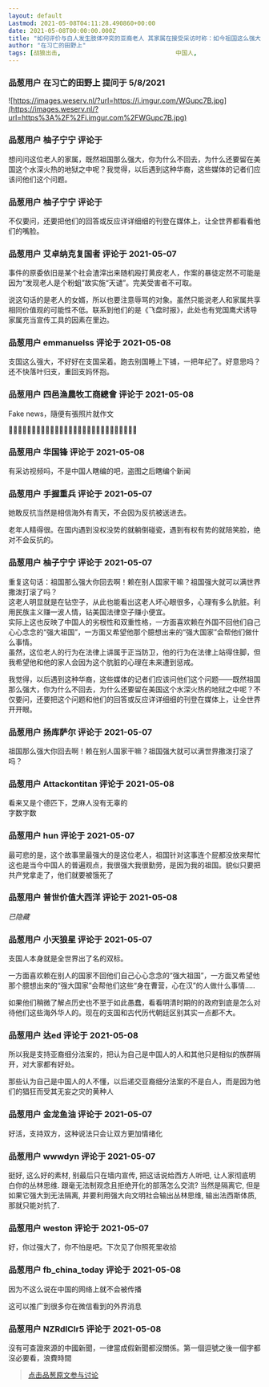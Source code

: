 ```yaml
---
layout: default
Lastmod: 2021-05-08T04:11:28.490860+00:00
date: 2021-05-08T00:00:00.000Z
title: "如何评价与白人发生肢体冲突的亚裔老人 其家属在接受采访时称：如今祖国这么强大 又有什么可害怕呢？"
author: "在习亡的田野上"
tags: [战狼出击,								中国人,								战狼,								亚裔]
---
```



### 品葱用户 **在习亡的田野上** 提问于 5/8/2021
    
![https://images.weserv.nl/?url=https://i.imgur.com/WGupc7B.jpg](https://images.weserv.nl/?url=https%3A%2F%2Fi.imgur.com%2FWGupc7B.jpg)
    
                

### 品葱用户 **柚子宁宁** 评论于 
        
想问问这位老人的家属，既然祖国那么强大，你为什么不回去，为什么还要留在美国这个水深火热的地狱之中呢？我觉得，以后遇到这种华裔，这些媒体的记者们应该问他们这个问题。
        
                

### 品葱用户 **柚子宁宁** 评论于 
        
不仅要问，还要把他们的回答或反应详详细细的刊登在媒体上，让全世界都看看他们的嘴脸。
        
                

### 品葱用户 **艾卓纳克复国者** 评论于 2021-05-07
        
事件的原委依旧是某个社会渣滓出来随机殴打黄皮老人，作案的暴徒定然不可能是因为“发现老人是个粉蛆”故实施“天谴”。完美受害者不可取。  
  
说这句话的是老人的女婿，所以也要注意辱骂的对象。虽然只能说老人和家属共享相同价值观的可能性不低。联系到他们的是《飞盘时报》，此处也有党国鹰犬诱导家属充当宣传工具的因素在里边。
        
                

### 品葱用户 **emmanuelss** 评论于 2021-05-08
        
支国这么强大，不好好在支国呆着。跑去别国睡上下铺，一把年纪了。好意思吗？还不快落叶归支，重回支妈怀抱。
        
                

### 品葱用户 **四邑漁農牧工商總會** 评论于 2021-05-08
        
Fake news，隨便有張照片就作文  
  
  
🤧👀🤧👀🤧👀🤧👀🤧👀🤧👀🤧👀🤧👀🤧👀🤧👀🤧👀🤧👀🤧👀🤧👀
        
                

### 品葱用户 **华国锋** 评论于 2021-05-08
        
有采访视频吗，不是中国人瞎编的吧，盗图之后瞎编个新闻
        
                

### 品葱用户 **手握重兵** 评论于 2021-05-07
        
她敢反抗当然是相信海外有青天，不会因为反抗被送进去。  
  
老年人精得很。在国内遇到没权没势的就躺倒碰瓷，遇到有权有势的就陪笑脸，绝对不会反抗的。
        
                

### 品葱用户 **柚子宁宁** 评论于 2021-05-07
        
重复这句话：祖国那么强大你回去啊！赖在别人国家干嘛？祖国强大就可以满世界撒泼打滚了吗？  
这老人明显就是在钻空子，从此也能看出这老人坏心眼很多，心理有多么肮脏。利用民族主义赚一波人情，钻美国法律空子赚小便宜。  
实际上这也反映了中国人的劣根性和双重性格，一方面喜欢赖在外国不回他们自己心心念念的“强大祖国”，一方面又希望他那个臆想出来的“强大国家”会帮他们做什么事情。  
虽然，这位老人的行为在法律上讲属于正当防卫，他的行为在法律上站得住脚，但我希望他和他的家人会因为这个肮脏的心理在未来遭到惩戒。  
  
我觉得，以后遇到这种华裔，这些媒体的记者们应该问他们这个问题——既然祖国那么强大，你为什么不回去，为什么还要留在美国这个水深火热的地狱之中呢？不仅要问，还要把这个问题和他们的回答或反应详详细细的刊登在媒体上，让全世界开开眼。
        
                

### 品葱用户 **扬库萨尔** 评论于 2021-05-07
        
祖国那么强大你回去啊！赖在别人国家干嘛？祖国强大就可以满世界撒泼打滚了吗？
        
                

### 品葱用户 **Attackontitan** 评论于 2021-05-08
        
看来又是个德匹下，芝麻人没有无辜的  
字数字数
        
                

### 品葱用户 **hun** 评论于 2021-05-07
        
最可悲的是，这个故事里最强大的是这位老人，祖国针对这事连个屁都没放来帮忙  
这也是当今中国人的普遍观点，我很强大我很勤劳，是因为我的祖国。貌似只要把共产党拿走了，他们就要被饿死了
        
                

### 品葱用户 **普世价值大西洋** 评论于 2021-05-08
        
_已隐藏_
        
                

### 品葱用户 **小天狼星** 评论于 2021-05-07
        
支国人本身就是全世界出了名的双标。  
  
一方面喜欢赖在别人的国家不回他们自己心心念念的“强大祖国”，一方面又希望他那个臆想出来的“强大国家”会帮他们这些“身在曹营，心在汉”的人做什么事情.....  
  
如果他们稍微了解点历史也不至于如此愚蠢，看看明清时期的的政府到底是怎么对待他们这些海外华人的。现在的支国和古代历代朝廷区别其实一点都不大。
        
                

### 品葱用户 **达ed** 评论于 2021-05-08
        
所以我是支持亚裔细分法案的，把认为自己是中国人的人和其他只是相似的族群隔开，对大家都有好处。  
  
那些认为自己是中国人的人不懂，以后递交亚裔细分法案的不是白人，而是因为他们的猖狂而受其无妄之灾的黄种人
        
                

### 品葱用户 **金龙鱼油** 评论于 2021-05-07
        
好活，支持双方，这种说法只会让双方更加情绪化
        
                

### 品葱用户 **wwwdyn** 评论于 2021-05-07
        
挺好, 这么好的素材, 别最后只在墙内宣传, 把这话说给西方人听吧, 让人家彻底明白你的丛林思维. 跟毫无法制观念且拒绝开化的部落怎么交流? 当然是隔离它, 但是如果它强大到无法隔离, 并要利用强大向文明社会输出丛林思维, 输出法西斯体质, 那就只能对抗了.
        
                

### 品葱用户 **weston** 评论于 2021-05-07
        
好，你过强大了，你不怕是吧。下次见了你照死里收拾
        
                

### 品葱用户 **fb_china_today** 评论于 2021-05-08
        
因为不这么说在中国的网络上就不会被传播  
  
这可以推广到很多你在微信看到的外界消息
        
                

### 品葱用户 **NZRdlClr5** 评论于 2021-05-08
        
沒有可查證來源的中國新聞，一律當成假新聞都沒關係。第一個逗號之後一個字都沒必要看，浪費時間
        
                





> [点击品葱原文参与讨论](https://pincong.rocks/question/38603)


